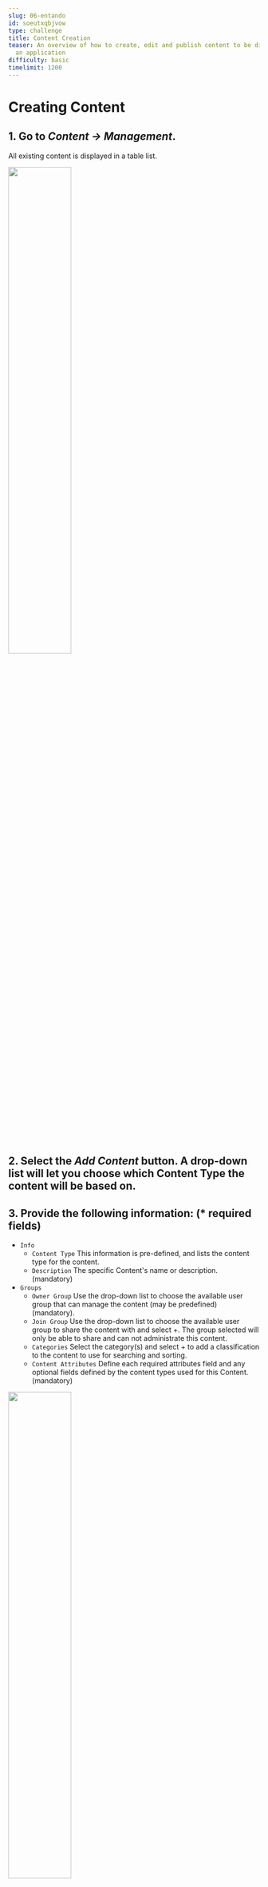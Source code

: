 ```yaml
---
slug: 06-entando
id: soeutxqbjvow
type: challenge
title: Content Creation
teaser: An overview of how to create, edit and publish content to be displayed in
  an application
difficulty: basic
timelimit: 1200
---
```

# Creating Content

## 1. Go to ***Content → Management***.
All existing content is displayed in a table list.

<img width=50% height=50% src="https://dev.entando.org/assets/img/Content1.3ad6e072.png" />

## 2. Select the ***Add Content*** button. A drop-down list will let you choose which Content Type the content will be based on.

## 3. Provide the following information: (\* required fields)
- ```Info```
  - ```Content Type``` This information is pre-defined, and lists the content type for the content.
  - ```Description``` The specific Content's name or description. (mandatory)
- ```Groups```
  - ```Owner Group``` Use the drop-down list to choose the available user group that can manage the content (may be predefined) (mandatory).
  - ```Join Group``` Use the drop-down list to choose the available user group to share the content with and select +. The group selected will only be able to share and can not administrate this content.
  - ```Categories``` Select the category(s) and select + to add a classification to the content to use for searching and sorting.
  - ```Content Attributes``` Define each required attributes field and any optional fields defined by the content types used for this Content. (mandatory)

<img width=50% height=50% src="https://dev.entando.org/assets/img/Content3.786fc4f3.png" />

## 4. Save the new content by selecting any of the following:
- **Save**: The content will be saved in a draft version.
- **Save and Continue**: The content will be saved and the editable form will be displayed.
- **Save and Approve**: The content will be saved, approved and published
